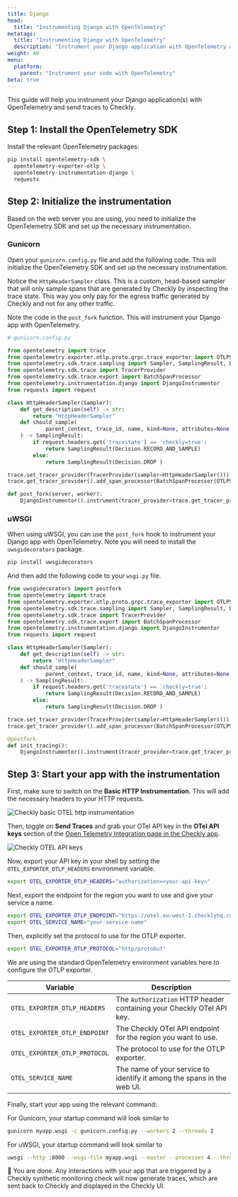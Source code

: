```yaml
---
title: Django
head:
  title: "Instrumenting Django with OpenTelemetry"
metatags:
  title: "Instrumenting Django with OpenTelemetry"
  description: "Instrument your Django application with OpenTelemetry and send traces to Checkly."
weight: 40
menu:
  platform:
    parent: "Instrument your code with OpenTelemetry"
beta: true
---
```


This guide will help you instrument your Django application(s) with OpenTelemetry and send traces to Checkly.
<!--more-->
## Step 1: Install the OpenTelemetry SDK

Install the relevant OpenTelemetry packages:

```bash
pip install opentelemetry-sdk \
  opentelemetry-exporter-otlp \
  opentelemetry-instrumentation-django \
  requests
```

## Step 2: Initialize the instrumentation

Based on the web server you are using, you need to initialize the OpenTelemetry SDK and set up the necessary instrumentation.

### Gunicorn

Open your `gunicorn.config.py` file and add the following code. This will initialize the OpenTelemetry SDK and set up the necessary 
instrumentation. 

Notice the `HttpHeaderSampler` class. This is a custom, head-based sampler that will only sample spans that are generated 
by Checkly by inspecting the trace state. This way you only pay for the egress traffic generated by Checkly and not for 
any other traffic.

Note the code in the `post_fork` function. This will instrument your Django app with OpenTelemetry.

```python
# gunicorn.config.py

from opentelemetry import trace
from opentelemetry.exporter.otlp.proto.grpc.trace_exporter import OTLPSpanExporter
from opentelemetry.sdk.trace.sampling import Sampler, SamplingResult, Decision
from opentelemetry.sdk.trace import TracerProvider
from opentelemetry.sdk.trace.export import BatchSpanProcessor
from opentelemetry.instrumentation.django import DjangoInstrumentor
from requests import request

class HttpHeaderSampler(Sampler):
    def get_description(self) -> str:
        return "HttpHeaderSampler"
    def should_sample(
            parent_context, trace_id, name, kind=None, attributes=None, links=None, trace_state=None
    ) -> SamplingResult:
        if request.headers.get('tracestate') == 'checkly=true':
            return SamplingResult(Decision.RECORD_AND_SAMPLE)
        else:
            return SamplingResult(Decision.DROP )

trace.set_tracer_provider(TracerProvider(sampler=HttpHeaderSampler()))
trace.get_tracer_provider().add_span_processor(BatchSpanProcessor(OTLPSpanExporter()))

def post_fork(server, worker):
    DjangoInstrumentor().instrument(tracer_provider=trace.get_tracer_provider())
```

### uWSGI

When using uWSGI, you can use the `post_fork` hook to instrument your Django app with OpenTelemetry.
Note you will need to install the `uwsgidecorators` package.

```bash
pip install uwsgidecorators
```

And then add the following code to your `wsgi.py` file.

```python
from uwsgidecorators import postfork
from opentelemetry import trace
from opentelemetry.exporter.otlp.proto.grpc.trace_exporter import OTLPSpanExporter
from opentelemetry.sdk.trace.sampling import Sampler, SamplingResult, Decision
from opentelemetry.sdk.trace import TracerProvider
from opentelemetry.sdk.trace.export import BatchSpanProcessor
from opentelemetry.instrumentation.django import DjangoInstrumentor
from requests import request

class HttpHeaderSampler(Sampler):
    def get_description(self) -> str:
        return "HttpHeaderSampler"
    def should_sample(
            parent_context, trace_id, name, kind=None, attributes=None, links=None, trace_state=None
    ) -> SamplingResult:
        if request.headers.get('tracestate') == 'checkly=true':
            return SamplingResult(Decision.RECORD_AND_SAMPLE)
        else:
            return SamplingResult(Decision.DROP )

trace.set_tracer_provider(TracerProvider(sampler=HttpHeaderSampler()))
trace.get_tracer_provider().add_span_processor(BatchSpanProcessor(OTLPSpanExporter()))

@postfork
def init_tracing():
    DjangoInstrumentor().instrument(tracer_provider=trace.get_tracer_provider())
```

## Step 3: Start your app with the instrumentation

First, make sure to switch on the **Basic HTTP Instrumentation**. This will add the necessary headers to your HTTP requests.

![Checkly basic OTEL http instrumentation](/docs/images/otel/otel_basic_instrumentation.png)

Then, toggle on **Send Traces** and grab your OTel API key in the **OTel API keys** section of the [Open Telemetry Integration page in the Checkly app](https://app.checklyhq.com/settings/account/open-telemetry).

![Checkly OTEL API keys](/docs/images/otel/otel_send_traces.png)

Now, export your API key in your shell by setting the `OTEL_EXPORTER_OTLP_HEADERS` environment variable.

```bash
export OTEL_EXPORTER_OTLP_HEADERS="authorization=<your-api-key>"
```

Next, export the endpoint for the region you want to use and give your service a name.
```bash
export OTEL_EXPORTER_OTLP_ENDPOINT="https://otel.eu-west-1.checklyhq.com"
export OTEL_SERVICE_NAME="your-service-name"
```

Then, explicitly set the protocol to use for the OTLP exporter.

```bash
export OTEL_EXPORTER_OTLP_PROTOCOL="http/protobuf"
````

We are using the standard OpenTelemetry environment variables here to configure the OTLP exporter.

| Variable                      | Description                                                            |
|-------------------------------|------------------------------------------------------------------------|
| `OTEL_EXPORTER_OTLP_HEADERS`  | The `Authorization` HTTP header containing your Checkly OTel API key.  |
| `OTEL_EXPORTER_OTLP_ENDPOINT` | The Checkly OTel API endpoint for the region you want to use.          |
| `OTEL_EXPORTER_OTLP_PROTOCOL` | The protocol to use for the OTLP exporter.                             |
| `OTEL_SERVICE_NAME`           | The name of your service to identify it among the spans in the web UI. |

Finally, start your app using the relevant command:

For Gunicorn, your startup command will look similar to

```bash
gunicorn myapp.wsgi -c gunicorn.config.py --workers 2 --threads 2
```

For uWSGI, your startup command will look similar to

```bash
uwsgi --http :8000 --wsgi-file myapp.wsgi --master --processes 4 --threads 2
```

🎉 You are done. Any interactions with your app that are triggered by a Checkly synthetic monitoring check will now generate
traces, which are sent back to Checkly and displayed in the Checkly UI.
